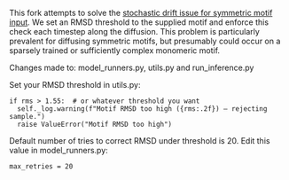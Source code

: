 This fork attempts to solve the [stochastic drift issue for symmetric motif input](https://github.com/RosettaCommons/RFdiffusion/issues/35). We set an RMSD threshold to the supplied motif and enforce this check each timestep along the diffusion. This problem is particularly prevalent for diffusing symmetric motifs, but presumably could occur on a sparsely trained or sufficiently complex monomeric motif.

Changes made to: model_runners.py, utils.py and run_inference.py

Set your RMSD threshold in utils.py:
```
if rms > 1.55:  # or whatever threshold you want
  self._log.warning(f"Motif RMSD too high ({rms:.2f}) — rejecting sample.")
  raise ValueError("Motif RMSD too high")
```

Default number of tries to correct RMSD under threshold is 20. Edit this value in model_runners.py:
```
max_retries = 20
```




